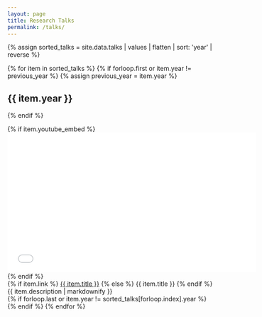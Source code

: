 ```yaml
---
layout: page
title: Research Talks
permalink: /talks/
---
```


{% assign sorted_talks = site.data.talks | values | flatten | sort: 'year' | reverse %}

{% for item in sorted_talks %}
  {% if forloop.first or item.year != previous_year %}
    {% assign previous_year = item.year %}
    <h2>{{ item.year }}</h2>
    <div class="publications">
  {% endif %}
  <div class="publication">
    {% if item.youtube_embed %}
      <div class="publication-video">
        <iframe width="560" height="315" src="{{ item.youtube_embed }}" frameborder="0" allowfullscreen></iframe>
      </div>
    {% endif %}
    <div class="publication-content">
      <div class="publication-title">
        {% if item.link %}
          <a href="{{ item.link }}">{{ item.title }}</a>
        {% else %}
          {{ item.title }}
        {% endif %}
      </div>
      <div class="publication-description">
        {{ item.description | markdownify }}
      </div>
    </div>
  </div>
  {% if forloop.last or item.year != sorted_talks[forloop.index].year %}
    </div>
  {% endif %}
{% endfor %}